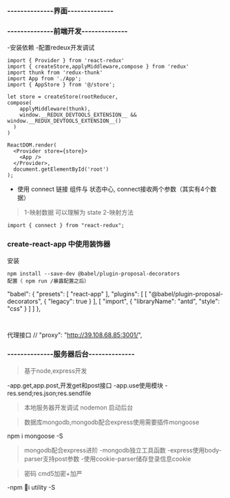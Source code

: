 ### --------------界面--------------
<!-- ![登录页面](./screenshots/login.png) -->

### --------------前端开发--------------
-安装依赖
-配置redeux开发调试
```
import { Provider } from 'react-redux'
import { createStore,applyMiddleware,compose } from 'redux'
import thunk from 'redux-thunk'
import App from './App';
import { AppStore } from '@/store';

let store = createStore(rootReducer,
compose(
    applyMiddleware(thunk),
    window.__REDUX_DEVTOOLS_EXTENSION__ && window.__REDUX_DEVTOOLS_EXTENSION__()
  )  
)

ReactDOM.render(
  <Provider store={store}>
    <App />
  </Provider>,
  document.getElementById('root')
);

```

- 使用 connect 链接 组件与 状态中心, connect接收两个参数（其实有4个数据）
> 1-映射数据 可以理解为 state 
> 2-映射方法 

```
import { connect } from "react-redux";

```

### create-react-app 中使用装饰器
安装 
```
npm install --save-dev @babel/plugin-proposal-decorators
配置（ npm run /暴露配置之后）
```
  "babel": {
    "presets": [
      "react-app"
    ],
    "plugins": [
      [
        "@babel/plugin-proposal-decorators",
        {
          "legacy": true
        }
      ],
      [
        "import",
        {
          "libraryName": "antd",
          "style": "css"
        }
      ]
    ]
  },
```


```
代理接口   // "proxy": "http://39.108.68.85:3001/",

### --------------服务器后台--------------


> 基于node,express开发

-app.get,app.post,开发get和post接口
-app.use使用模块
-res.send;res.json;res.sendfile

> 本地服务器开发调试 nodemon 启动后台

> 数据库mongodb,mongodb配合express使用需要插件mongoose

npm i mongoose -S

> mongodb配合express进阶
-mongodb独立工具函数
-express使用body-parser支持post参数
-使用cookie-parser储存登录信息cookie

>密码 cmd5加密+加严

-npm i utility -S